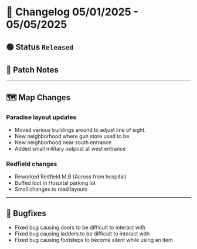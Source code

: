 # 📑 Changelog 05/01/2025 - 05/05/2025

## 🟢 Status `Released`

## 💬 Patch Notes

________

## 🗺️ Map Changes

### Paradise layout updates
- Moved various buildings around to adjust line of sight.
- New neighborhood where gun store used to be
- New neighborhood near south entrance
- Added small military outpost at west entrance

### Redfield changes
- Reworked Redfield M.B (Across from hospital)
- Buffed loot in Hospital parking lot
- Small changes to road layouts
  
________

## 🐛 Bugfixes
- Fixed bug causing doors to be difficult to interact with
- Fixed bug causing ladders to be difficult to interact with
- Fixed bug causing footsteps to become silent while using an item
